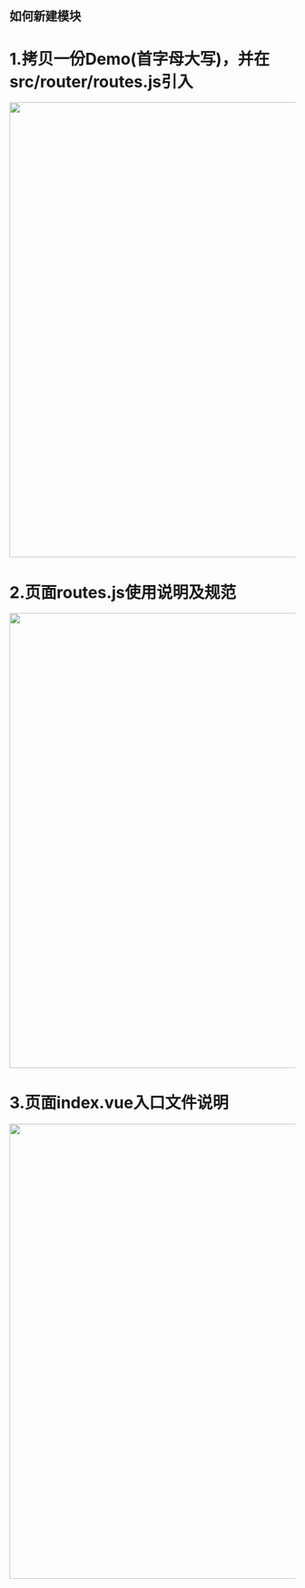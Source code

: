 ## 如何新建模块

# 1.拷贝一份Demo(首字母大写)，并在src/router/routes.js引入
<p align="center">
  <img width="800" src="http://img.lianshang.cn/vue/img/pic6.jpg">
</p>

# 2.页面routes.js使用说明及规范
<p align="center">
  <img width="800" src="http://img.lianshang.cn/vue/img/pic7.jpg">
</p>

# 3.页面index.vue入口文件说明
<p align="center">
  <img width="800" src="http://img.lianshang.cn/vue/img/pic8.jpg">
</p>